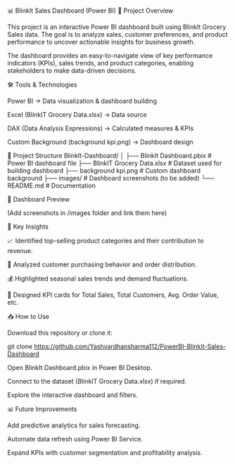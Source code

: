 📊 BlinkIt Sales Dashboard (Power BI)
📌 Project Overview

This project is an interactive Power BI dashboard built using BlinkIt Grocery Sales data.
The goal is to analyze sales, customer preferences, and product performance to uncover actionable insights for business growth.

The dashboard provides an easy-to-navigate view of key performance indicators (KPIs), sales trends, and product categories, enabling stakeholders to make data-driven decisions.

🛠️ Tools & Technologies

Power BI → Data visualization & dashboard building

Excel (BlinkIT Grocery Data.xlsx) → Data source

DAX (Data Analysis Expressions) → Calculated measures & KPIs

Custom Background (background kpi.png) → Dashboard design

📂 Project Structure
BlinkIt-Dashboard/
│
├── BlinkIt Dashboard.pbix        # Power BI dashboard file
├── BlinkIT Grocery Data.xlsx     # Dataset used for building dashboard
├── background kpi.png            # Custom dashboard background
├── images/                       # Dashboard screenshots (to be added)
└── README.md                     # Documentation

📸 Dashboard Preview

(Add screenshots in /images folder and link them here)




🔑 Key Insights

📈 Identified top-selling product categories and their contribution to revenue.

🛒 Analyzed customer purchasing behavior and order distribution.

💰 Highlighted seasonal sales trends and demand fluctuations.

🎯 Designed KPI cards for Total Sales, Total Customers, Avg. Order Value, etc.

📥 How to Use

Download this repository or clone it:

git clone https://github.com/Yashvardhansharma112/PowerBI-BlinkIt-Sales-Dashboard


Open BlinkIt Dashboard.pbix in Power BI Desktop.

Connect to the dataset (BlinkIT Grocery Data.xlsx) if required.

Explore the interactive dashboard and filters.

📊 Future Improvements

Add predictive analytics for sales forecasting.

Automate data refresh using Power BI Service.

Expand KPIs with customer segmentation and profitability analysis.

